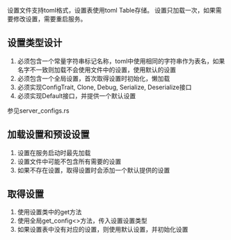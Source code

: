设置文件支持toml格式，设置表使用toml Table存储。
设置只加载一次，如果需要修改设置，需要重启服务。

## 设置类型设计

  1. 必须包含一个常量字符串标记名称，toml中使用相同的字符串作为表名，如果名字不一致则加载不会使用文件中的设置，使用默认的设置
  2. 必须包含一个全局设置，首次取得设置时初始化，懒加载
  3. 必须实现ConfigTrait, Clone, Debug, Serialize, Deserialize接口
  4. 必须实现Default接口，并提供一个默认设置

  参见server_configs.rs

## 加载设置和预设设置

  1. 设置在服务启动时最先加载
  2. 设置文件中可能不包含所有需要的设置
  3. 如果不存在设置，取得设置时会添加一个默认提供的设置

## 取得设置

  1. 使用设置类中的get方法
  2. 使用全局get_config<>方法，传入设置设置类型
  3. 如果设置表中没有对应的设置，则使用默认设置，并初始化设置